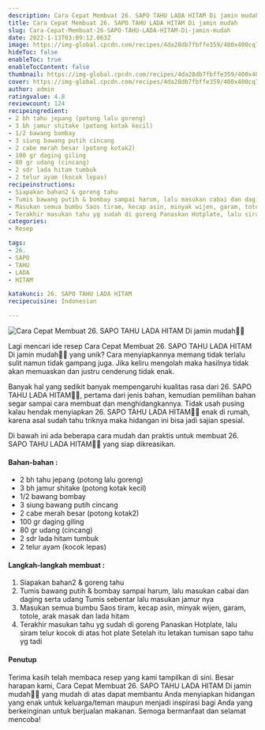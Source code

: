 ```yaml
---
description: Cara Cepat Membuat 26. SAPO TAHU LADA HITAM Di jamin mudah"
title: Cara Cepat Membuat 26. SAPO TAHU LADA HITAM Di jamin mudah
slug: Cara-Cepat-Membuat-26-SAPO-TAHU-LADA-HITAM-Di-jamin-mudah
date: 2022-1-13T03:09:12.063Z
image: https://img-global.cpcdn.com/recipes/4da28db7fbffe359/400x400cq70/photo.jpg
hideToc: false
enableToc: true
enableTocContent: false
thumbnail: https://img-global.cpcdn.com/recipes/4da28db7fbffe359/400x400cq70/photo.jpg
cover: https://img-global.cpcdn.com/recipes/4da28db7fbffe359/400x400cq70/photo.jpg
author: admin
ratingvalue: 4.8
reviewcount: 124
recipeingredient:
- 2 bh tahu jepang (potong lalu goreng)
- 3 bh jamur shitake (potong kotak kecil)
- 1/2 bawang bombay
- 3 siung bawang putih cincang
- 2 cabe merah besar (potong kotak2)
- 100 gr daging giling
- 80 gr udang (cincang)
- 2 sdr lada hitam tumbuk
- 2 telur ayam (kocok lepas)
recipeinstructions:
- Siapakan bahan2 & goreng tahu
- Tumis bawang putih & bombay sampai harum, lalu masukan cabai dan daging serta udang Tumis sebentar lalu masukan jamur nya
- Masukan semua bumbu Saos tiram, kecap asin, minyak wijen, garam, totole, arak masak dan lada hitam
- Terakhir masukan tahu yg sudah di goreng Panaskan Hotplate, lalu siram telur kocok di atas hot plate Setelah itu letakan tumisan sapo tahu yg tadi
categories:
- Resep

tags:
- 26.
- SAPO
- TAHU
- LADA
- HITAM

katakunci: 26. SAPO TAHU LADA HITAM
recipecuisine: Indonesian

---
```


![Cara Cepat Membuat 26. SAPO TAHU LADA HITAM Di jamin mudah👩‍🍳](https://img-global.cpcdn.com/recipes/4da28db7fbffe359/400x400cq70/photo.jpg)

Lagi mencari ide resep Cara Cepat Membuat 26. SAPO TAHU LADA HITAM Di jamin mudah👩‍🍳 yang unik? Cara menyiapkannya memang tidak terlalu sulit namun tidak gampang juga. Jika keliru mengolah maka hasilnya tidak akan memuaskan dan justru cenderung tidak enak.

Banyak hal yang sedikit banyak mempengaruhi kualitas rasa dari 26. SAPO TAHU LADA HITAM👩‍🍳, pertama dari jenis bahan, kemudian pemilihan bahan segar sampai cara membuat dan menghidangkannya. Tidak usah pusing kalau hendak menyiapkan 26. SAPO TAHU LADA HITAM👩‍🍳 enak di rumah, karena asal sudah tahu triknya maka hidangan ini bisa jadi sajian spesial.

Di bawah ini ada beberapa cara mudah dan praktis untuk membuat 26. SAPO TAHU LADA HITAM👩‍🍳 yang siap dikreasikan.

<!--inarticleads1-->

#### Bahan-bahan :

- 2 bh tahu jepang (potong lalu goreng)
- 3 bh jamur shitake (potong kotak kecil)
- 1/2 bawang bombay
- 3 siung bawang putih cincang
- 2 cabe merah besar (potong kotak2)
- 100 gr daging giling
- 80 gr udang (cincang)
- 2 sdr lada hitam tumbuk
- 2 telur ayam (kocok lepas)

<!--inarticleads2-->

#### Langkah-langkah membuat :

1. Siapakan bahan2 & goreng tahu
1. Tumis bawang putih & bombay sampai harum, lalu masukan cabai dan daging serta udang Tumis sebentar lalu masukan jamur nya
1. Masukan semua bumbu Saos tiram, kecap asin, minyak wijen, garam, totole, arak masak dan lada hitam
1. Terakhir masukan tahu yg sudah di goreng Panaskan Hotplate, lalu siram telur kocok di atas hot plate Setelah itu letakan tumisan sapo tahu yg tadi

#### Penutup

Terima kasih telah membaca resep yang kami tampilkan di sini. Besar harapan kami, Cara Cepat Membuat 26. SAPO TAHU LADA HITAM Di jamin mudah👩‍🍳 yang mudah di atas dapat membantu Anda menyiapkan hidangan yang enak untuk keluarga/teman maupun menjadi inspirasi bagi Anda yang berkeinginan untuk berjualan makanan. Semoga bermanfaat dan selamat mencoba!
